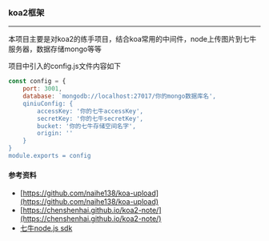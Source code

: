### koa2框架
---

本项目主要是对koa2的练手项目，结合koa常用的中间件，node上传图片到七牛服务器，数据存储mongo等等


项目中引入的config.js文件内容如下

```javascript
const config = {
    port: 3001,
    database: `mongodb://localhost:27017/你的mongo数据库名',
    qiniuConfig: {
        accessKey: '你的七牛accessKey',
        secretKey: '你的七牛secretKey',
        bucket: '你的七牛存储空间名字',
        origin: ''
    }
}
module.exports = config

```

#### 参考资料
* [https://github.com/naihe138/koa-upload](https://github.com/naihe138/koa-upload)
* [https://chenshenhai.github.io/koa2-note/](https://chenshenhai.github.io/koa2-note/)
* [七牛node.js sdk](https://developer.qiniu.com/kodo/sdk/3828/node-js-v6#2)
